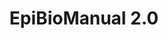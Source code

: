 ---
id: "ebm-2.0" # nochmal überlegen
method: "Digitale Lernplattform"
institution: "Medizinische Fakultät, Institut für Medizinische Biometrie und Epidemiologie"
title: "EpiBioManual 2.0"
title_project:
title_short: "EBM 2.0"
period: "Sep 24 ­­- Sep 25 (12 months)"
foerderlinie: "Fachspezifische Data Literacy"
round: "3"
lecture2go:
uhh_url: "https://www.hcl.uni-hamburg.de/ddlitlab/data-literacy-lehrlabor/dritte-foerderrunde/05-epi-bio-manual.html"
contributors: "Lisa Holstein"
mentors: "Prof. Dr. Antonia Zapf, Christian Wiessner"
quote:
text: |
    ### Das Projekt EBM 2.0

    Das Projekt hat das Ziel, das EpiBioManual (aus dem vorigen Lehrlaborprojekt) um die weitere Modalität von Videos zu Grundkonzepten der Biostatistik zu erweitern und das im EpiBioManual vermittelte konzeptuelle Wissen um prozedurales Wissen im Umgang mit statistischer Software zu erweitern. Konkret bestehen die folgenden Ziele:

    - Erstellung von 5 bis 10 Videos zu grundlegenden Konzepten der Biostatistik

    - Einbeziehung von statistischer Software in das EpiBioManual. Zu den bereits dargestellten statistischen Inhalten sollen die Studierenden eine Anleitung erhalten, wie die Methoden in Software angewandt werden. Dieses soll in der von Medizinstudierenden am häufigsten genutzten Software SPSS erfolgen

    - Studierende sollen die Möglichkeit erhalten Grundlagen der Programmierung in R zu erlernen. Hierzu werden Code-Snippets für grundlegende Statistikmethoden erklärt und anhand von Beispielen veranschaulicht
    ### Rückblick und Ergebnisse

    Im Zuge des Projektes wurde eine moderne und innovative Lehrveranstaltung im Kontext von Kausalität geschaffen. Die Vorlesung wurde durch interaktive Lernmaterialien (Lern-Apps) ergänzt, die zum besseren Verständnis der theoretischen Inhalte beigetragen haben. Mit dem Digital Causality Lab, das die vorherige frontal-unterrichtete Übung ersetzt, wurde zudem ein innovativer Lernraum mit einem didaktischen Schwerpunkt auf forschendem Lernen etabliert. Einerseits werden im Digital Causality Lab wichtige praktische Werkzeuge und Fähigkeiten der Data Literacy vermittelt, sowie die theoretischen Konzepte aus der Vorlesung praktisch angewandt. Andererseits vertiefen die Studierende diese Kenntnisse im Zuge von kausalen Fallstudien, in denen sie eigenständig ein Data Product entwickeln.

    ### Projektumsetzung

    Videos: In der Planungsphase werden zunächst die grundlegenden Konzepte innerhalb der Biostatistik identifiziert und ein Grundkonzept für die Videos erstellt. Anschließend werden Skripte und Visualisierungen für die Videos erstellt, bevor diese dann eingesprochen werden. Die Videos werden mit Camtasia erstellt.

    Software: In der Planungsphase wird die Integrierung von Software in das EpiBioManual konzipiert. Für die Umsetzung werden die Beispiele innerhalb des EpiBioManuals genutzt. Hierzu wird es eine Beschreibung der Vorgehensweise in statistischer Software geben und die Anforderungen an die Datenkonstellation sowie die Annahmen der jeweiligen statistischen Methode diskutiert

image: "https://www.hcl.uni-hamburg.de/18800243/national-institute-unsplash-a3fc9120939d99f1050947ab82b1cac7318ef563.jpg"
image_credit: "National Cancer Institute / unsplash"
link_external: "https://www.epibiomanual.uni-hamburg.de"
stine:
---